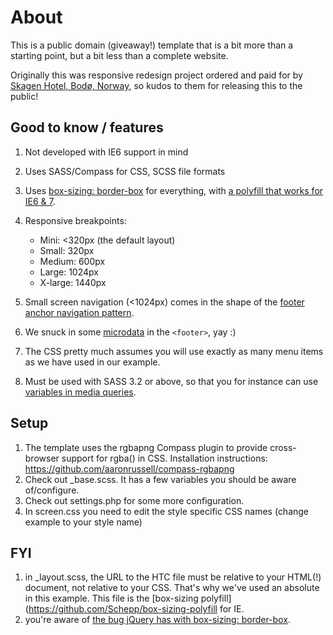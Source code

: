 # About

This is a public domain (giveaway!) template that is a bit more than a starting point, but a bit less than a complete website. 

Originally this was responsive redesign project ordered and paid for by [Skagen Hotel, Bodø, Norway](http://skagen-hotel.no), so kudos to them for releasing this to the public!

## Good to know / features

1.  Not developed with IE6 support in mind
2.  Uses SASS/Compass for CSS, SCSS file formats
3.  Uses [box-sizing: border-box](http://paulirish.com/2012/box-sizing-border-box-ftw/) for everything, with [a polyfill that works for IE6 & 7](https://github.com/Schepp/box-sizing-polyfill). 
4.  Responsive breakpoints:
    *  Mini: <320px (the default layout)
    *  Small: 320px 
    *  Medium: 600px
    *  Large: 1024px
    *  X-large: 1440px

5.  Small screen navigation (<1024px) comes in the shape of the [footer anchor navigation pattern](http://bradfrostweb.com/blog/web/responsive-nav-patterns/#footer-anchor).
6.  We snuck in some [microdata](http://schema.org) in the `<footer>`, yay :)
7.  The CSS pretty much assumes you will use exactly as many menu items as we have used in our example.
8.  Must be used with SASS 3.2 or above, so that you for instance can use [variables in media queries](http://thesassway.com/intermediate/responsive-web-design-in-sass-using-media-queries-in-sass-32).


## Setup

1.  The template uses the rgbapng Compass plugin to provide cross-browser support for rgba() in CSS. Installation instructions: https://github.com/aaronrussell/compass-rgbapng
2.  Check out _base.scss. It has a few variables you should be aware of/configure.
3.  Check out settings.php for some more configuration.
4.  In screen.css you need to edit the style specific CSS names (change example to your style name)

## FYI

1.  in _layout.scss, the URL to the HTC file must be relative to your HTML(!) document, not relative to your CSS. That's why we've used an absolute in this example. This file is the [box-sizing polyfill](https://github.com/Schepp/box-sizing-polyfill for IE.
2.  you're aware of [the bug jQuery has with box-sizing: border-box](http://bugs.jquery.com/ticket/11004).